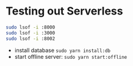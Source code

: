 # Testing out Serverless

```bash
sudo lsof -i :8000
sudo lsof -i :3000
sudo lsof -i :8002
```

- install database `sudo yarn install:db`
- start offline server: `sudo yarn start:offline`
